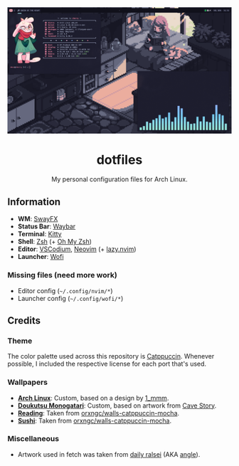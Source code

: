 <div align="center">

<img src="./preview.png" />

<h1>dotfiles</h1>
My personal configuration files for Arch Linux.

</div>

## Information
- **WM**: [SwayFX](https://github.com/WillPower3309/swayfx)
- **Status Bar**: [Waybar](https://github.com/Alexays/Waybar)
- **Terminal**: [Kitty](https://sw.kovidgoyal.net/kitty)
- **Shell**: [Zsh](https://zsh.org/) (+ [Oh My Zsh](https://ohmyz.sh/))
- **Editor**: [VSCodium](https://vscodium.com/), [Neovim](https://neovim.io/) (+ [lazy.nvim](https://lazy.folke.io/))
- **Launcher**: [Wofi](https://hg.sr.ht/~scoopta/wofi)

### Missing files (need more work)
- Editor config (`~/.config/nvim/*`)
- Launcher config (`~/.config/wofi/*`)

## Credits
### Theme
The color palette used across this repository is [Catppuccin](https://catppuccin.com/). Whenever possible, I included the respective license for each port that's used.
### Wallpapers
- **[Arch Linux](./waypaper/wallpapers/Arch%20Linux.png)**: Custom, based on a design by [1_mmm](https://discord.com/users/602832090949746710).
- **[Doukutsu Monogatari](./waypaper/wallpapers/Doukutsu%20Monogatari.png)**: Custom, based on artwork from [Cave Story](https://cavestory.org/).
- **[Reading](./waypaper/wallpapers/Reading.png)**: Taken from [orxngc/walls-catppuccin-mocha](https://github.com/orxngc/walls-catppuccin-mocha).
- **[Sushi](./waypaper/wallpapers/Sushi.jpg)**: Taken from [orxngc/walls-catppuccin-mocha](https://github.com/orxngc/walls-catppuccin-mocha).
### Miscellaneous
- Artwork used in fetch was taken from [daily ralsei](https://dailyralsei.straw.page/) (AKA [angle](https://itsalsoangle.straw.page/)).